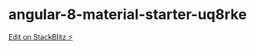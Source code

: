 # angular-8-material-starter-uq8rke

[Edit on StackBlitz ⚡️](https://stackblitz.com/edit/angular-8-material-starter-r7cubh)